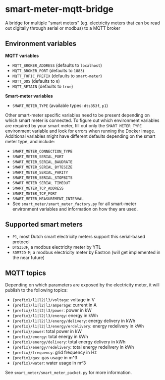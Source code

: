 # smart-meter-mqtt-bridge

A bridge for multiple "smart meters" (eg. electricity meters that can be read out digitally through serial or modbus) to a MQTT broker

## Environment variables

**MQTT variables**
- `MQTT_BROKER_ADDRESS` (defaults to `localhost`)
- `MQTT_BROKER_PORT` (defaults to `1883`)
- `MQTT_TOPIC_PREFIX` (defaults to `smart-meter`)
- `MQTT_QOS` (defaults to `0`)
- `MQTT_RETAIN` (defaults to `true`)

**Smart-meter variables**
- `SMART_METER_TYPE` (available types: `dts353f`, `p1`)

Other smart-meter specific variables need to be present depending on which smart meter is connected. To figure out which environment variables are required by your smart meter, fill out only the `SMART_METER_TYPE` environment variable and look for errors when running the Docker image. Additional variables might have different defaults depending on the smart meter type, and include:
- `SMART_METER_CONNECTION_TYPE`
- `SMART_METER_SERIAL_PORT`
- `SMART_METER_SERIAL_BAUDRATE`
- `SMART_METER_SERIAL_BYTESIZE`
- `SMART_METER_SERIAL_PARITY`
- `SMART_METER_SERIAL_STOPBITS`
- `SMART_METER_SERIAL_TIMEOUT`
- `SMART_METER_TCP_ADDRESS`
- `SMART_METER_TCP_PORT`
- `SMART_METER_MEASUREMENT_INTERVAL`
- See `smart_meter/smart_meter_factory.py` for all smart-meter environment variables and information on how they are used.

## Supported smart meters

- `P1`, most Dutch smart electricity meters support this serial-based protocol
- `DTS353F`, a modbus electricity meter by YTL
- `SDM72D-M`, a modbus electricity meter by Eastron (will get implemented in the near future)

## MQTT topics

Depending on which parameters are exposed by the electricity meter, it will publish to the following topics:
- `{prefix}/l1|l2|l3/voltage`: voltage in V
- `{prefix}/l1|l2|l3/amperage`: current in A
- `{prefix}/l1|l2|l3/power`: power in kW
- `{prefix}/l1|l2|l3/energy`: energy in kWh
- `{prefix}/l1|l2|l3/energy/delivery`: energy delivery in kWh
- `{prefix}/l1|l2|l3/energy/erdelivery`: energy redelivery in kWh
- `{prefix}/power`: total power in kW
- `{prefix}/energy`: total energy in kWh
- `{prefix}/energy/delivery`: total energy delivery in kWh
- `{prefix}/energy/redelivery`: total energy redelivery in kWh
- `{prefix}/frequency`: grid frequency in Hz
- `{prefix}/gas`: gas usage in m^3
- `{prefix}/water`: water usage in m^3

See `smart_meter/smart_meter_packet.py` for more information.
